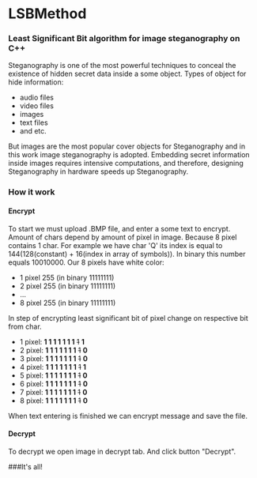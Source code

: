 # LSBMethod 

### Least Significant Bit algorithm for image steganography on C++

Steganography is one of the most powerful techniques to conceal the existence of hidden secret data inside a some object.
Types of object for hide information:

* audio files
* video files
* images
* text files
* and etc.

But images are the most popular cover objects for Steganography and in this work image steganography is adopted. Embedding secret information inside images requires intensive computations, and therefore, designing Steganography in hardware speeds up Steganography. 

### How it work

#### Encrypt

To start we must upload .BMP file, and enter a some text to encrypt.
Amount of chars depend by amount of pixel in image. Because 8 pixel contains 1 char.
For example we have char 'Q' its index is equal to 144(128(constant) + 16(index in array of symbols)).
In binary this number equals 10010000.
Our 8 pixels have white color:
- 1 pixel 255 (in binary 11111111)
- 2 pixel 255 (in binary 11111111)
- ...
- 8 pixel 255 (in binary 11111111)

In step of encrypting least significant bit of pixel change on respective bit from char.

- 1 pixel: **1 1 1 1 1 1 1** ~~1~~ **1**
- 2 pixel: **1 1 1 1 1 1 1** ~~1~~ **0**
- 3 pixel: **1 1 1 1 1 1 1** ~~1~~ **0**
- 4 pixel: **1 1 1 1 1 1 1** ~~1~~ **1**
- 5 pixel: **1 1 1 1 1 1 1** ~~1~~ **0**
- 6 pixel: **1 1 1 1 1 1 1** ~~1~~ **0**
- 7 pixel: **1 1 1 1 1 1 1** ~~1~~ **0**
- 8 pixel: **1 1 1 1 1 1 1** ~~1~~ **0**

When text entering is finished we can encrypt message and save the file.

#### Decrypt

To decrypt we open image in decrypt tab. And click button "Decrypt".

###It's all!

